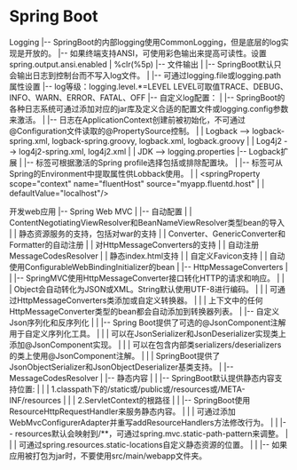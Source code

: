 # Spring Boot

Logging
    |-- SpringBoot的内部logging使用CommonLogging，但是底层的log实现是开放的。
    |-- 如果终端支持ANSI，可使用彩色输出来提高可读性。设置spring.output.ansi.enabled
    |       %clr(%5p)
    |-- 文件输出
    |   |-- SpringBoot默认只会输出日志到控制台而不写入log文件。
    |   |-- 可通过logging.file或logging.path属性设置
    |-- log等级：logging.level.*=LEVEL  LEVEL可取值TRACE、DEBUG、INFO、WARN、ERROR、FATAL、OFF
    |-- 自定义log配置：
    |   |-- SpringBoot的各种日志系统可通过添加对应的jar库及定义合适的配置文件或logging.config参数来激活。
    |   |-- 日志在ApplicationContext创建前被初始化，不可通过@Configuration文件读取的@PropertySource控制。
    |   |   Logback --> logback-spring.xml, logback-spring.groovy, logback.xml, logback.groovy
    |   |   Log4j2  --> log4j2-spring.xml, log4j2.xml
    |   |   JDK     --> logging.properties
    |-- Logback扩展
    |   |-- <springProfile>标签可根据激活的Spring profile选择包括或排除配置块。
    |   |-- <springProperty>标签可从Spring的Environment中提取属性供Lobback使用。
    |   |       <springProperty scope="context" name="fluentHost" source="myapp.fluentd.host" 
    |   |           defaultValue="localhost"/>
    
    
开发web应用
    |-- Spring Web MVC
    |   |-- 自动配置
    |   |       ContentNegotiatingViewResolver和BeanNameViewResolver类型bean的导入
    |   |       静态资源服务的支持，包括对war的支持
    |   |       Converter、GenericConverter和Formatter的自动注册
    |   |       对HttpMessageConverters的支持
    |   |       自动注册MessageCodesResolver
    |   |       静态index.html支持
    |   |       自定义Favicon支持
    |   |       自动使用ConfigurableWebBindingInitializer的bean
    |   |-- HttpMessageConverters
    |   |   |-- SpringMVC使用HttpMessageConverter接口转化HTTP的请求和响应。
    |   |   |       Object会自动转化为JSON或XML。String默认使用UTF-8进行编码。
    |   |   |       可通过HttpMessageConverters类添加或自定义转换器。
    |   |   |       上下文中的任何HttpMessageConverter类型的bean都会自动添加到转换器列表。
    |   |-- 自定义Json序列化和反序列化
    |   |   |-- Spring Boot提供了可选的@JsonComponent注解用于自定义序列化工具。
    |   |   |       可以在JsonSerializer和JsonDeserializer实现类上添加@JsonComponent实现。
    |   |   |       可以在包含内部类serializers/deserializers的类上使用@JsonComponent注解。
    |   |   |       SpringBoot提供了JsonObjectSerializer和JsonObjectDeserializer基类支持。
    |   |-- MessageCodesResolver
    |   |-- 静态内容
    |   |   |-- SpringBoot默认提供静态内容支持位置:
    |   |   |       1.classpath下的/static或/public或/resources或/META-INF/resources
    |   |   |       2.ServletContext的根路径
    |   |   |-- SpringBoot使用ResourceHttpRequestHandler来服务静态内容。
    |   |   |       可通过添加WebMvcConfigurerAdapter并重写addResourceHandlers方法修改行为。
    |   |   |-- resources默认会映射到/**，可通过spring.mvc.static-path-pattern来调整。
    |   |   |       可通过spring.resources.static-locations自定义静态资源的位置。
    |   |   |-- 如果应用被打包为jar时，不要使用src/main/webapp文件夹。















